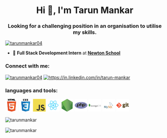 <h1 align="center">Hi 👋, I'm Tarun Mankar</h1>
<h3 align="center">Looking for a challenging position in an organisation to utilise my skills.</h3>

<p align="left"> <a href="https://twitter.com/tarunmankar04" target="blank"><img src="https://img.shields.io/twitter/follow/tarunmankar04?logo=twitter&style=for-the-badge" alt="tarunmankar04" /></a> </p>

- 🌱 **Full Stack Development Intern** at **<a href="https://www.newtonschool.co/" target="blank">Newton School</a>**

<h3 align="left">Connect with me:</h3>
<p align="left">
<a href="https://twitter.com/tarunmankar04" target="blank"><img align="center" src="https://raw.githubusercontent.com/rahuldkjain/github-profile-readme-generator/master/src/images/icons/Social/twitter.svg" alt="tarunmankar04" height="30" width="40" /></a>
<a href="https://in.linkedin.com/in/tarun-mankar" target="blank"><img align="center" src="https://raw.githubusercontent.com/rahuldkjain/github-profile-readme-generator/master/src/images/icons/Social/linked-in-alt.svg" alt="https://in.linkedin.com/in/tarun-mankar" height="30" width="40" /></a>
</p>

<h3 align="left">languages and tools:</h3>
<p>
<code><img height="40" src="https://raw.githubusercontent.com/github/explore/80688e429a7d4ef2fca1e82350fe8e3517d3494d/topics/html/html.png"></code>
<code><img height="40" src="https://raw.githubusercontent.com/github/explore/80688e429a7d4ef2fca1e82350fe8e3517d3494d/topics/css/css.png"></code>
<code><img height="40" src="https://raw.githubusercontent.com/github/explore/80688e429a7d4ef2fca1e82350fe8e3517d3494d/topics/javascript/javascript.png"></code>
<code><img height="40" src="https://raw.githubusercontent.com/github/explore/80688e429a7d4ef2fca1e82350fe8e3517d3494d/topics/react/react.png"></code>
<code><img height="40" src="https://raw.githubusercontent.com/github/explore/80688e429a7d4ef2fca1e82350fe8e3517d3494d/topics/nodejs/nodejs.png"></code>
<code><img height="40" src="https://raw.githubusercontent.com/github/explore/80688e429a7d4ef2fca1e82350fe8e3517d3494d/topics/php/php.png"></code>
<code><img height="40" src="https://raw.githubusercontent.com/github/explore/80688e429a7d4ef2fca1e82350fe8e3517d3494d/topics/mongodb/mongodb.png"></code>
<code><img height="40" src="https://raw.githubusercontent.com/github/explore/80688e429a7d4ef2fca1e82350fe8e3517d3494d/topics/mysql/mysql.png"></code>
<code><img height="40" src="https://raw.githubusercontent.com/github/explore/80688e429a7d4ef2fca1e82350fe8e3517d3494d/topics/git/git.png"></code>
</p>

<p><img align="center" src="https://github-readme-stats.vercel.app/api/top-langs?username=tarunmankar&show_icons=true&locale=en&layout=compact" alt="tarunmankar" /></p>

<p><img align="center" src="https://github-readme-streak-stats.herokuapp.com/?user=tarunmankar&" alt="tarunmankar" /></p>
